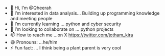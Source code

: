 - 👋 Hi, I’m @Qheerah
- 👀 I’m interested in data analysis... Building up programming knowledge and meeting people
- 🌱 I’m currently learning ... python and cyber security
- 💞️ I’m looking to collaborate on ... python projects
- 📫 How to reach me ...on X https://twitter.com/jotham_kira
- 😄 Pronouns: ...he/him
- ⚡ Fun fact: ... I think  being a plant parent is very cool

<!---
Qheerah/Qheerah is a ✨ special ✨ repository because its `README.md` (this file) appears on your GitHub profile.
You can click the Preview link to take a look at your changes.
--->
